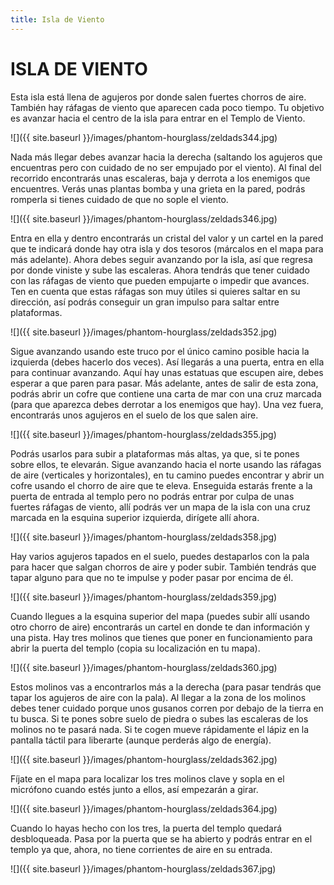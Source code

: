 ```yaml
---
title: Isla de Viento
---
```


# ISLA DE VIENTO

Esta isla está llena de agujeros por donde salen fuertes chorros de aire. También hay ráfagas de viento que aparecen cada poco tiempo. Tu objetivo es avanzar hacia el centro de la isla para entrar en el Templo de Viento.

![]({{ site.baseurl }}/images/phantom-hourglass/zeldads344.jpg)

Nada más llegar debes avanzar hacia la derecha (saltando los agujeros que encuentras pero con cuidado de no ser empujado por el viento). Al final del recorrido encontrarás unas escaleras, baja y derrota a los enemigos que encuentres. Verás unas plantas bomba y una grieta en la pared, podrás romperla si tienes cuidado de que no sople el viento.

![]({{ site.baseurl }}/images/phantom-hourglass/zeldads346.jpg)

Entra en ella y dentro encontrarás un cristal del valor y un cartel en la pared que te indicará donde hay otra isla y dos tesoros (márcalos en el mapa para más adelante). Ahora debes seguir avanzando por la isla, así que regresa por donde viniste y sube las escaleras. Ahora tendrás que tener cuidado con las ráfagas de viento que pueden empujarte o impedir que avances. Ten en cuenta que estas ráfagas son muy útiles si quieres saltar en su dirección, así podrás conseguir un gran impulso para saltar entre plataformas.

![]({{ site.baseurl }}/images/phantom-hourglass/zeldads352.jpg)

Sigue avanzando usando este truco por el único camino posible hacia la izquierda (debes hacerlo dos veces). Así llegarás a una puerta, entra en ella para continuar avanzando. Aquí hay unas estatuas que escupen aire, debes esperar a que paren para pasar. Más adelante, antes de salir de esta zona, podrás abrir un cofre que contiene una carta de mar con una cruz marcada (para que aparezca debes derrotar a los enemigos que hay). Una vez fuera, encontrarás unos agujeros en el suelo de los que salen aire.

![]({{ site.baseurl }}/images/phantom-hourglass/zeldads355.jpg)

Podrás usarlos para subir a plataformas más altas, ya que, si te pones sobre ellos, te elevarán. Sigue avanzando hacia el norte usando las ráfagas de aire (verticales y horizontales), en tu camino puedes encontrar y abrir un cofre usando el chorro de aire que te eleva. Enseguida estarás frente a la puerta de entrada al templo pero no podrás entrar por culpa de unas fuertes ráfagas de viento, allí podrás ver un mapa de la isla con una cruz marcada en la esquina superior izquierda, dirígete allí ahora.

![]({{ site.baseurl }}/images/phantom-hourglass/zeldads358.jpg)

Hay varios agujeros tapados en el suelo, puedes destaparlos con la pala para hacer que salgan chorros de aire y poder subir. También tendrás que tapar alguno para que no te impulse y poder pasar por encima de él.

![]({{ site.baseurl }}/images/phantom-hourglass/zeldads359.jpg)

Cuando llegues a la esquina superior del mapa (puedes subir allí usando otro chorro de aire) encontrarás un cartel en donde te dan información y una pista. Hay tres molinos que tienes que poner en funcionamiento para abrir la puerta del templo (copia su localización en tu mapa).

![]({{ site.baseurl }}/images/phantom-hourglass/zeldads360.jpg)

Estos molinos vas a encontrarlos más a la derecha (para pasar tendrás que tapar los agujeros de aire con la pala). Al llegar a la zona de los molinos debes tener cuidado porque unos gusanos corren por debajo de la tierra en tu busca. Si te pones sobre suelo de piedra o subes las escaleras de los molinos no te pasará nada. Si te cogen mueve rápidamente el lápiz en la pantalla táctil para liberarte (aunque perderás algo de energía).

![]({{ site.baseurl }}/images/phantom-hourglass/zeldads362.jpg)

Fíjate en el mapa para localizar los tres molinos clave y sopla en el micrófono cuando estés junto a ellos, así empezarán a girar.

![]({{ site.baseurl }}/images/phantom-hourglass/zeldads364.jpg)

Cuando lo hayas hecho con los tres, la puerta del templo quedará desbloqueada. Pasa por la puerta que se ha abierto y podrás entrar en el templo ya que, ahora, no tiene corrientes de aire en su entrada.

![]({{ site.baseurl }}/images/phantom-hourglass/zeldads367.jpg)